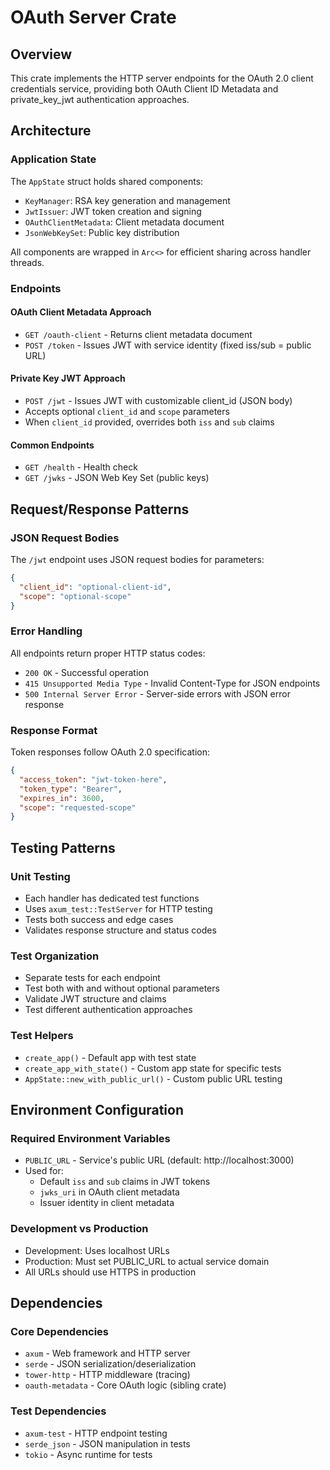 # OAuth Server Crate

## Overview

This crate implements the HTTP server endpoints for the OAuth 2.0 client credentials service, providing both OAuth Client ID Metadata and private_key_jwt authentication approaches.

## Architecture

### Application State

The `AppState` struct holds shared components:
- `KeyManager`: RSA key generation and management
- `JwtIssuer`: JWT token creation and signing
- `OAuthClientMetadata`: Client metadata document
- `JsonWebKeySet`: Public key distribution

All components are wrapped in `Arc<>` for efficient sharing across handler threads.

### Endpoints

#### OAuth Client Metadata Approach
- `GET /oauth-client` - Returns client metadata document
- `POST /token` - Issues JWT with service identity (fixed iss/sub = public URL)

#### Private Key JWT Approach  
- `POST /jwt` - Issues JWT with customizable client_id (JSON body)
- Accepts optional `client_id` and `scope` parameters
- When `client_id` provided, overrides both `iss` and `sub` claims

#### Common Endpoints
- `GET /health` - Health check
- `GET /jwks` - JSON Web Key Set (public keys)

## Request/Response Patterns

### JSON Request Bodies
The `/jwt` endpoint uses JSON request bodies for parameters:

```json
{
  "client_id": "optional-client-id", 
  "scope": "optional-scope"
}
```

### Error Handling
All endpoints return proper HTTP status codes:
- `200 OK` - Successful operation
- `415 Unsupported Media Type` - Invalid Content-Type for JSON endpoints
- `500 Internal Server Error` - Server-side errors with JSON error response

### Response Format
Token responses follow OAuth 2.0 specification:

```json
{
  "access_token": "jwt-token-here",
  "token_type": "Bearer",
  "expires_in": 3600,
  "scope": "requested-scope"
}
```

## Testing Patterns

### Unit Testing
- Each handler has dedicated test functions
- Uses `axum_test::TestServer` for HTTP testing
- Tests both success and edge cases
- Validates response structure and status codes

### Test Organization
- Separate tests for each endpoint
- Test both with and without optional parameters
- Validate JWT structure and claims
- Test different authentication approaches

### Test Helpers
- `create_app()` - Default app with test state
- `create_app_with_state()` - Custom app state for specific tests
- `AppState::new_with_public_url()` - Custom public URL testing

## Environment Configuration

### Required Environment Variables
- `PUBLIC_URL` - Service's public URL (default: http://localhost:3000)
- Used for:
  - Default `iss` and `sub` claims in JWT tokens
  - `jwks_uri` in OAuth client metadata
  - Issuer identity in client metadata

### Development vs Production
- Development: Uses localhost URLs
- Production: Must set PUBLIC_URL to actual service domain
- All URLs should use HTTPS in production

## Dependencies

### Core Dependencies
- `axum` - Web framework and HTTP server
- `serde` - JSON serialization/deserialization  
- `tower-http` - HTTP middleware (tracing)
- `oauth-metadata` - Core OAuth logic (sibling crate)

### Test Dependencies
- `axum-test` - HTTP endpoint testing
- `serde_json` - JSON manipulation in tests
- `tokio` - Async runtime for tests